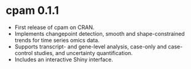 # cpam 0.1.1

* First release of cpam on CRAN.
* Implements changepoint detection, smooth and shape-constrained trends for time series omics data.
* Supports transcript- and gene-level analysis, case-only and case-control studies, and uncertainty quantification.
* Includes an interactive Shiny interface.
